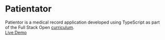 # Patientator

Patientor is a medical record application developed using TypeScript as part of the Full Stack Open [curriculum](https://fullstackopen.com/en/part9).    
[Live Demo](https://ornellasd.github.io/patientator/)
